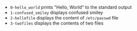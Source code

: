 - `0-hello_world` prints "Hello, World" to the standard output
- `1-confused_smiley` displays  confused smiley
- `2-hellofile` displays the content of `/etc/passwd` file
- `3-twofiles` displays the contents of two files
